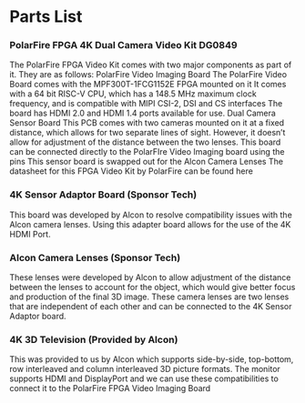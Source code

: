 # Parts List
### PolarFire FPGA 4K Dual Camera Video Kit DG0849
The PolarFire FPGA Video Kit comes with two major components as part of it. They are as follows:
PolarFire Video Imaging Board
The PolarFire Video Board comes with the MPF300T-1FCG1152E FPGA mounted on it
It comes with a 64 bit RISC-V CPU, which has a 148.5 MHz maximum clock frequency, and is compatible with MIPI CSI-2, DSI and CS interfaces
The board has HDMI 2.0 and HDMI 1.4 ports available for use.
Dual Camera Sensor Board
This PCB comes with two cameras mounted on it at a fixed distance, which allows for two separate lines of sight. However, it doesn’t allow for adjustment of the distance between the two lenses.
This board can be connected directly to the PolarFIre Video Imaging board using the pins
This sensor board is swapped out for the Alcon Camera Lenses
The datasheet for this FPGA Video Kit by PolarFire can be found here 

### 4K Sensor Adaptor Board (Sponsor Tech)
This board was developed by Alcon to resolve compatibility issues with the Alcon camera lenses. Using this adapter board allows for the use of the 4K HDMI Port.

### Alcon Camera Lenses (Sponsor Tech)
These lenses were developed by Alcon to allow adjustment of the distance between the lenses to account for the object, which would give better focus and production of the final 3D image. These camera lenses are two lenses that are independent of each other and can be connected to the 4K Sensor Adaptor board. 

### 4K 3D Television (Provided by Alcon)
This was provided to us by Alcon which supports side-by-side, top-bottom, row interleaved and column interleaved 3D picture formats. The monitor supports HDMI and DisplayPort and we can use these compatibilities to connect it to the PolarFire FPGA Video Imaging Board

